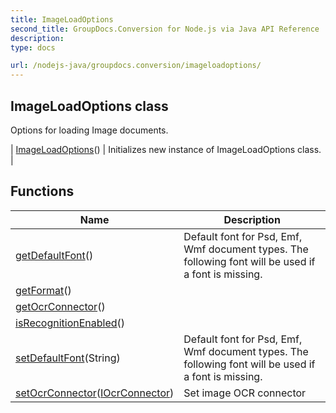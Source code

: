```yaml
---
title: ImageLoadOptions
second_title: GroupDocs.Conversion for Node.js via Java API Reference
description: 
type: docs

url: /nodejs-java/groupdocs.conversion/imageloadoptions/
---
```


## ImageLoadOptions class

 Options for loading Image documents.
 
| [ImageLoadOptions](imageloadoptions)() | Initializes new instance of ImageLoadOptions class. |

## Functions

| Name | Description |
| --- | --- |
| [getDefaultFont](getdefaultfont)() | Default font for Psd, Emf, Wmf document types. The following font will be used if a font is missing. |
| [getFormat](getformat)() |  |
| [getOcrConnector](getocrconnector)() |  |
| [isRecognitionEnabled](isrecognitionenabled)() |  |
| [setDefaultFont](setdefaultfont)(String) | Default font for Psd, Emf, Wmf document types. The following font will be used if a font is missing. |
| [setOcrConnector](setocrconnector)([IOcrConnector](../iocrconnector)) | Set image OCR connector |
